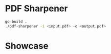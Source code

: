 # PDF Sharpener

```bash
go build .
./pdf-sharpener -i <input.pdf> -o <output.pdf>
```

# Showcase

